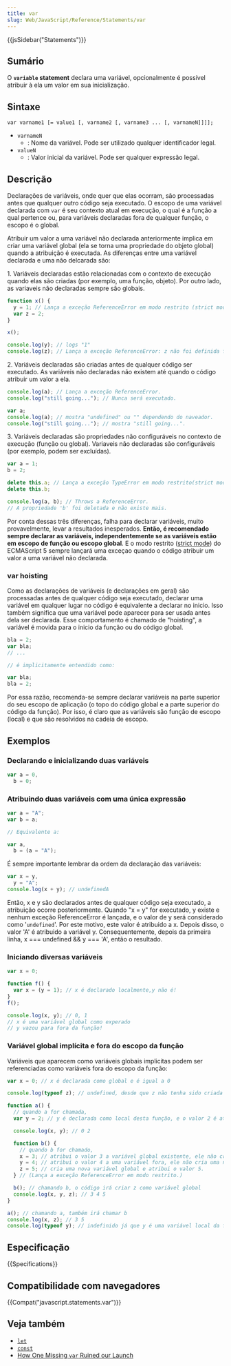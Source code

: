 ```yaml
---
title: var
slug: Web/JavaScript/Reference/Statements/var
---
```


{{jsSidebar("Statements")}}

## Sumário

O **`variable` statement** declara uma variável, opcionalmente é possível atribuir à ela um valor em sua inicialização.

## Sintaxe

```
var varname1 [= value1 [, varname2 [, varname3 ... [, varnameN]]]];
```

- `varnameN`
  - : Nome da variável. Pode ser utilizado qualquer identificador legal.
- `valueN`
  - : Valor inicial da variável. Pode ser qualquer expressão legal.

## Descrição

Declarações de variáveis, onde quer que elas ocorram, são processadas antes que qualquer outro código seja executado. O escopo de uma variável declarada com `var` é seu contexto atual em execução, o qual é a função a qual pertence ou, para variáveis declaradas fora de qualquer função, o escopo é o global.

Atribuir um valor a uma variável não declarada anteriormente implica em criar uma variável global (ela se torna uma propriedade do objeto global) quando a atribuição é executada. As diferenças entre uma variável declarada e uma não delcarada são:

1\. Variáveis declaradas estão relacionadas com o contexto de execução quando elas são criadas (por exemplo, uma função, objeto). Por outro lado, as variaveis não declaradas sempre são globais.

```js
function x() {
  y = 1; // Lança a exceção ReferenceError em modo restrito (strict mode)
  var z = 2;
}

x();

console.log(y); // logs "1"
console.log(z); // Lança a exceção ReferenceError: z não foi definida fora da função x()
```

2\. Variáveis declaradas são criadas antes de qualquer código ser executado. As variáveis não declaradas não existem até quando o código atribuir um valor a ela.

```js
console.log(a); // Lança a exceção ReferenceError.
console.log("still going..."); // Nunca será executado.
```

```js
var a;
console.log(a); // mostra "undefined" ou "" dependendo do naveador.
console.log("still going..."); // mostra "still going...".
```

3\. Variáveis declaradas são propriedades não configuráveis no contexto de execução (função ou global). Variaveis não declaradas são configuráveis (por exemplo, podem ser excluídas).

```js
var a = 1;
b = 2;

delete this.a; // Lança a exceção TypeError em modo restrito(strict mode). Caso contrário, Falha silenciosamente.
delete this.b;

console.log(a, b); // Throws a ReferenceError.
// A propriedade 'b' foi deletada e não existe mais.
```

Por conta dessas três diferenças, falha para declarar variáveis, muito provavelmente, levar a resultados inesperados. **Então, é recomendado sempre declarar as variáveis, independentemente se as variáveis estão em escopo de função ou escopo global**. E o modo restrito ([strict mode](/pt-BR/docs/Web/JavaScript/Reference/Functions_and_function_scope/Strict_mode)) do ECMAScript 5 sempre lançará uma exceçao quando o código atribuir um valor a uma variável não declarada.

### var hoisting

Como as declarações de variáveis (e declarações em geral) são processadas antes de qualquer código seja executado, declarar uma variável em qualquer lugar no código é equivalente a declarar no inicio. Isso também significa que uma variável pode aparecer para ser usada antes dela ser declarada. Esse comportamento é chamado de "hoisting", a variável é movida para o inicio da função ou do código global.

```js
bla = 2;
var bla;
// ...

// é implicitamente entendido como:

var bla;
bla = 2;
```

Por essa razão, recomenda-se sempre declarar variáveis na parte superior do seu escopo de aplicação (o topo do código global e a parte superior do código da função). Por isso, é claro que as variáveis são função de escopo (local) e que são resolvidos na cadeia de escopo.

## Exemplos

### Declarando e inicializando duas variáveis

```js
var a = 0,
  b = 0;
```

### Atribuindo duas variáveis com uma única expressão

```js
var a = "A";
var b = a;

// Equivalente a:

var a,
  b = (a = "A");
```

É sempre importante lembrar da ordem da declaração das variáveis:

```js
var x = y,
  y = "A";
console.log(x + y); // undefinedA
```

Então, x e y são declarados antes de qualquer código seja executado, a atribuição ocorre posteriormente. Quando "x = y" for executado, y existe e nenhum exceção ReferenceError é lançada, e o valor de y será considerado como '`undefined`'. Por este motivo, este valor é atribuido a x. Depois disso, o valor 'A' é atribuido a variável y. Consequentemente, depois da primeira linha, x === undefined && y === 'A', então o resultado.

### Iniciando diversas variáveis

```js
var x = 0;

function f() {
  var x = (y = 1); // x é declarado localmente,y não é!
}
f();

console.log(x, y); // 0, 1
// x é uma variável global como experado
// y vazou para fora da função!
```

### Variável global implícita e fora do escopo da função

Variáveis que aparecem como variáveis globais implicitas podem ser referenciadas como variáveis fora do escopo da função:

```js
var x = 0; // x é declarada como global e é igual a 0

console.log(typeof z); // undefined, desde que z não tenha sido criada anteriormente

function a() {
  // quando a for chamada,
  var y = 2; // y é declarada como local desta função, e o valor 2 é atribuido

  console.log(x, y); // 0 2

  function b() {
    // quando b for chamado,
    x = 3; // atribui o valor 3 a variável global existente, ele não cria uma nova variável global
    y = 4; // atribui o valor 4 a uma variável fora, ele não cria uma nova variável
    z = 5; // cria uma nova variável global e atribui o valor 5.
  } // (Lança a exceção ReferenceError em modo restrito.)

  b(); // chamando b, o código irá criar z como variável global
  console.log(x, y, z); // 3 4 5
}

a(); // chamando a, também irá chamar b
console.log(x, z); // 3 5
console.log(typeof y); // indefinido já que y é uma variável local da função a
```

## Especificação

{{Specifications}}

## Compatibilidade com navegadores

{{Compat("javascript.statements.var")}}

## Veja também

- [`let`](/pt-BR/docs/Web/JavaScript/Reference/Statements/let)
- [`const`](/pt-BR/docs/Web/JavaScript/Reference/Statements/const)
- [How One Missing `var` Ruined our Launch](http://blog.safeshepherd.com/23/how-one-missing-var-ruined-our-launch/)
